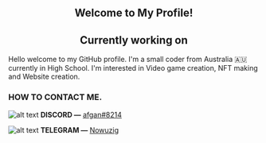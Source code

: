 <p align="center">
	<h2 align="center">Welcome to My Profile!</h2>

 <p align="center">
	<h2 align="center">Currently working on</h2>
	 
Hello welcome to my GitHub profile. I'm a small coder from Australia :australia: currently in High School. I'm interested in Video game creation, NFT making and Website creation.

### HOW TO CONTACT ME. 	
 ![alt text](https://camo.githubusercontent.com/ea7d452e3088769137d07a551859764ff985f40586d9e6013afce3a1fa3eb5c1/68747470733a2f2f692e6962622e636f2f376a32396e31352f446973636f72642e706e67) 	**DISCORD ―** [afgan#8214](https://discord.com/users/836563146427596830/profile) 
 
 ![alt text](https://i.ibb.co/FDyBWMk/EE5378-FB-EA48-4-F9-C-8-D3-C-93-CD7-B2-E2-BA3.png) **TELEGRAM ―** [Nowuzig](https://t.me/Nowuzig)
 
 



<!--
**Nowu/Nowu** is a ✨ _special_ ✨ repository because its `README.md` (this file) appears on your GitHub profile.

Here are some ideas to get you started:

- 🔭 I’m currently working on ...
- 🌱 I’m currently learning ...
- 👯 I’m looking to collaborate on ...
- 🤔 I’m looking for help with ...
- 💬 Ask me about ...
- 📫 How to reach me: ...
- 😄 Pronouns: ...
- ⚡ Fun fact: ...
-->
